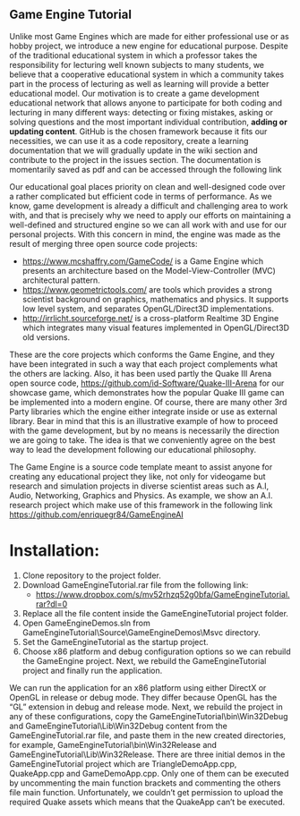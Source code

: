 ## Game Engine Tutorial

Unlike most Game Engines which are made for either professional use or as hobby project, we introduce a new engine 
for educational purpose. Despite of the traditional educational system in which a professor takes the responsibility 
for lecturing well known subjects to many students, we believe that a cooperative educational system in which a 
community takes part in the process of lecturing as well as learning will provide a better educational model. 
Our motivation is to create a game development educational network that allows anyone to participate for both coding 
and lecturing in many different ways: detecting or fixing mistakes, asking or solving questions and the most important 
individual contribution, **adding or updating content**. GitHub is the chosen framework because it fits our necessities, 
we can use it as a code repository, create a learning documentation that we will gradually update in the wiki section and 
contribute to the project in the issues section. The documentation is momentarily saved as pdf and can be accessed through 
the following link

Our educational goal places priority on clean and well-designed code over a rather complicated but efficient code in terms 
of performance. As we know, game development is already a difficult and challenging area to work with, and that is precisely 
why we need to apply our efforts on maintaining a well-defined and structured engine so we can all work with and use for our 
personal projects. With this concern in mind, the engine was made as the result of merging three open source code projects:

-	https://www.mcshaffry.com/GameCode/ is a Game Engine which presents an architecture based on the Model-View-Controller (MVC) 
architectural pattern.
-	https://www.geometrictools.com/ are tools which provides a strong scientist background on graphics, mathematics and physics. 
It supports low level system, and separates OpenGL/Direct3D implementations.
-	http://irrlicht.sourceforge.net/ is a cross-platform Realtime 3D Engine which integrates many visual features implemented 
in OpenGL/Direct3D old versions.

These are the core projects which conforms the Game Engine, and they have been integrated in such a way that each project 
complements what the others are lacking. Also, it has been used partly the Quake III Arena open source code, 
https://github.com/id-Software/Quake-III-Arena for our showcase game, which demonstrates how the popular Quake III game can 
be implemented into a modern engine. Of course, there are many other 3rd Party libraries which the engine either integrate 
inside or use as external library. Bear in mind that this is an illustrative example of how to proceed with the game development, 
but by no means is necessarily the direction we are going to take. The idea is that we conveniently agree on the best way to lead 
the development following our educational philosophy. 

The Game Engine is a source code template meant to assist anyone for creating any educational project they like, not only for 
videogame but research and simulation projects in diverse scientist areas such as A.I, Audio, Networking, Graphics and Physics. 
As example, we show an A.I. research project which make use of this framework in the following link 
https://github.com/enriquegr84/GameEngineAI

# Installation:

1.	Clone repository to the project folder.
2.	Download GameEngineTutorial.rar file from the following link:
    -	https://www.dropbox.com/s/mv52rhzq52g0bfa/GameEngineTutorial.rar?dl=0
3.	Replace all the file content inside the GameEngineTutorial project folder.
4.	Open GameEngineDemos.sln from GameEngineTutorial\Source\GameEngineDemos\Msvc directory.
5.	Set the GameEngineTutorial as the startup project.
6.	Choose x86 platform and debug configuration options so we can rebuild the GameEngine project. Next, 
    we rebuild the GameEngineTutorial project and finally run the application.

We can run the application for an x86 platform using either DirectX or OpenGL in release or debug mode. They differ because OpenGL 
has the “GL” extension in debug and release mode. Next, we rebuild the project in any of these configurations, copy the 
GameEngineTutorial\bin\Win32Debug and GameEngineTutorial\Lib\Win32Debug content from the GameEngineTutorial.rar file, and paste them 
in the new created directories, for example, GameEngineTutorial\bin\Win32Release and GameEngineTutorial\Lib\Win32Release.
There are three initial demos in the GameEngineTutorial project which are TriangleDemoApp.cpp, QuakeApp.cpp and GameDemoApp.cpp. 
Only one of them can be executed by uncommenting the main function brackets and commenting the others file main function. 
Unfortunately, we couldn’t get permission to upload the required Quake assets which means that the QuakeApp can’t be executed.

